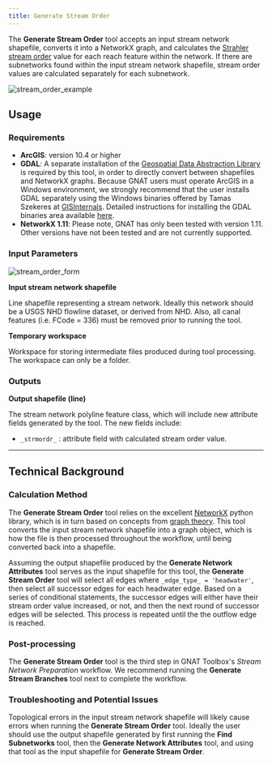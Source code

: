 ```yaml
---
title: Generate Stream Order
---
```



The **Generate Stream Order** tool accepts an input stream network shapefile, converts it into a NetworkX graph,
and calculates the [Strahler stream order](https://en.wikipedia.org/wiki/Strahler_number) value for each reach feature 
within the network. If there are subnetworks found within the input stream network shapefile, stream order values are
calculated separately for each subnetwork.

![stream_order_example]({{site.baseurl}}/images/stream_order_example.png)


## Usage

### Requirements

* **ArcGIS**: version 10.4 or higher
* **GDAL**: A separate installation of the [Geospatial Data Abstraction Library](https://www.gdal.org) is required by this tool, in order 
to directly convert between shapefiles and NetworkX graphs. Because GNAT users must operate ArcGIS in a Windows 
environment, we strongly recommend that the user installs GDAL separately using the Windows binaries offered by 
Tamas Szekeres at [GISInternals](http://www.gisinternals.com/). Detailed instructions for installing the GDAL binaries
area available [here](https://sandbox.idre.ucla.edu/sandbox/tutorials/installing-gdal-for-windows).
* **NetworkX 1.11**: Please note, GNAT has only been tested with version 1.11. Other versions have not been tested and
are not currently supported.

### Input Parameters

![stream_order_form]({{site.baseurl}}/images/stream_order_form.PNG)

**Input stream network shapefile**

Line shapefile representing a stream network. Ideally this network should be a USGS NHD flowline
dataset, or derived from NHD. Also, all canal features (i.e. FCode = 336) must be removed prior to running the tool.

**Temporary workspace**

Workspace for storing intermediate files produced during tool processing. The workspace can only be a folder.

### Outputs

**Output shapefile (line)**

The stream network polyline feature class, which will include new attribute fields generated by the tool. The new fields
include:

* `_strmordr_` : attribute field with calculated stream order value.



_______________________________________________________________
## Technical Background

### Calculation Method

The **Generate Stream Order** tool relies on the excellent [NetworkX](https://networkx.github.io/documentation/networkx-1.11/) 
python library, which is in turn based on concepts from [graph theory](https://en.wikipedia.org/wiki/Graph_theory). 
This tool converts the input stream network shapefile into a graph object, which is how the file is then processed 
throughout the workflow, until being converted back into a shapefile.

Assuming the output shapefile produced by the **Generate Network Attributes** tool serves as the input shapefile for this
tool, the **Generate Stream Order** tool will select all edges where `_edge_type_ = 'headwater'`, then select all successor
edges for each headwater edge. Based on a series of conditional statements, the successor edges will either have their
stream order value increased, or not, and then the next round of successor edges will be selected. This process is repeated
until the the outflow edge is reached.

### Post-processing

The **Generate Stream Order** tool is the third step in GNAT Toolbox's *Stream Network Preparation* workflow. We
recommend running the **Generate Stream Branches** tool next to complete the workflow.

### Troubleshooting and Potential Issues

Topological errors in the input stream network shapefile will likely cause errors when running the **Generate Stream
Order** tool. Ideally the user should use the output shapefile generated by first running the **Find Subnetworks** tool, 
then the **Generate Network Attributes** tool, and using that tool as the input shapefile for **Generate Stream Order**.